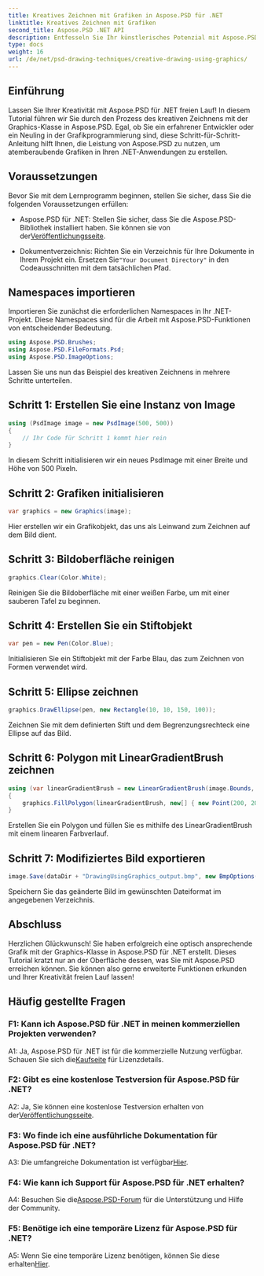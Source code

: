 ```yaml
---
title: Kreatives Zeichnen mit Grafiken in Aspose.PSD für .NET
linktitle: Kreatives Zeichnen mit Grafiken
second_title: Aspose.PSD .NET API
description: Entfesseln Sie Ihr künstlerisches Potenzial mit Aspose.PSD für .NET! Folgen Sie unserem Tutorial zum kreativen Zeichnen mit Grafiken.
type: docs
weight: 16
url: /de/net/psd-drawing-techniques/creative-drawing-using-graphics/
---
```

## Einführung

Lassen Sie Ihrer Kreativität mit Aspose.PSD für .NET freien Lauf! In diesem Tutorial führen wir Sie durch den Prozess des kreativen Zeichnens mit der Graphics-Klasse in Aspose.PSD. Egal, ob Sie ein erfahrener Entwickler oder ein Neuling in der Grafikprogrammierung sind, diese Schritt-für-Schritt-Anleitung hilft Ihnen, die Leistung von Aspose.PSD zu nutzen, um atemberaubende Grafiken in Ihren .NET-Anwendungen zu erstellen.

## Voraussetzungen

Bevor Sie mit dem Lernprogramm beginnen, stellen Sie sicher, dass Sie die folgenden Voraussetzungen erfüllen:

-  Aspose.PSD für .NET: Stellen Sie sicher, dass Sie die Aspose.PSD-Bibliothek installiert haben. Sie können sie von der[Veröffentlichungsseite](https://releases.aspose.com/psd/net/).

-  Dokumentverzeichnis: Richten Sie ein Verzeichnis für Ihre Dokumente in Ihrem Projekt ein. Ersetzen Sie`"Your Document Directory"` in den Codeausschnitten mit dem tatsächlichen Pfad.

## Namespaces importieren

Importieren Sie zunächst die erforderlichen Namespaces in Ihr .NET-Projekt. Diese Namespaces sind für die Arbeit mit Aspose.PSD-Funktionen von entscheidender Bedeutung.

```csharp
using Aspose.PSD.Brushes;
using Aspose.PSD.FileFormats.Psd;
using Aspose.PSD.ImageOptions;
```

Lassen Sie uns nun das Beispiel des kreativen Zeichnens in mehrere Schritte unterteilen.

## Schritt 1: Erstellen Sie eine Instanz von Image

```csharp
using (PsdImage image = new PsdImage(500, 500))
{
    // Ihr Code für Schritt 1 kommt hier rein
}
```

In diesem Schritt initialisieren wir ein neues PsdImage mit einer Breite und Höhe von 500 Pixeln.

## Schritt 2: Grafiken initialisieren

```csharp
var graphics = new Graphics(image);
```

Hier erstellen wir ein Grafikobjekt, das uns als Leinwand zum Zeichnen auf dem Bild dient.

## Schritt 3: Bildoberfläche reinigen

```csharp
graphics.Clear(Color.White);
```

Reinigen Sie die Bildoberfläche mit einer weißen Farbe, um mit einer sauberen Tafel zu beginnen.

## Schritt 4: Erstellen Sie ein Stiftobjekt

```csharp
var pen = new Pen(Color.Blue);
```

Initialisieren Sie ein Stiftobjekt mit der Farbe Blau, das zum Zeichnen von Formen verwendet wird.

## Schritt 5: Ellipse zeichnen

```csharp
graphics.DrawEllipse(pen, new Rectangle(10, 10, 150, 100));
```

Zeichnen Sie mit dem definierten Stift und dem Begrenzungsrechteck eine Ellipse auf das Bild.

## Schritt 6: Polygon mit LinearGradientBrush zeichnen

```csharp
using (var linearGradientBrush = new LinearGradientBrush(image.Bounds, Color.Red, Color.White, 45f))
{
    graphics.FillPolygon(linearGradientBrush, new[] { new Point(200, 200), new Point(400, 200), new Point(250, 350) });
}
```

Erstellen Sie ein Polygon und füllen Sie es mithilfe des LinearGradientBrush mit einem linearen Farbverlauf.

## Schritt 7: Modifiziertes Bild exportieren

```csharp
image.Save(dataDir + "DrawingUsingGraphics_output.bmp", new BmpOptions());
```

Speichern Sie das geänderte Bild im gewünschten Dateiformat im angegebenen Verzeichnis.

## Abschluss

Herzlichen Glückwunsch! Sie haben erfolgreich eine optisch ansprechende Grafik mit der Graphics-Klasse in Aspose.PSD für .NET erstellt. Dieses Tutorial kratzt nur an der Oberfläche dessen, was Sie mit Aspose.PSD erreichen können. Sie können also gerne erweiterte Funktionen erkunden und Ihrer Kreativität freien Lauf lassen!

## Häufig gestellte Fragen

### F1: Kann ich Aspose.PSD für .NET in meinen kommerziellen Projekten verwenden?

A1: Ja, Aspose.PSD für .NET ist für die kommerzielle Nutzung verfügbar. Schauen Sie sich die[Kaufseite](https://purchase.aspose.com/buy) für Lizenzdetails.

### F2: Gibt es eine kostenlose Testversion für Aspose.PSD für .NET?

 A2: Ja, Sie können eine kostenlose Testversion erhalten von der[Veröffentlichungsseite](https://releases.aspose.com/).

### F3: Wo finde ich eine ausführliche Dokumentation für Aspose.PSD für .NET?

 A3: Die umfangreiche Dokumentation ist verfügbar[Hier](https://reference.aspose.com/psd/net/).

### F4: Wie kann ich Support für Aspose.PSD für .NET erhalten?

 A4: Besuchen Sie die[Aspose.PSD-Forum](https://forum.aspose.com/c/psd/34) für die Unterstützung und Hilfe der Community.

### F5: Benötige ich eine temporäre Lizenz für Aspose.PSD für .NET?

 A5: Wenn Sie eine temporäre Lizenz benötigen, können Sie diese erhalten[Hier](https://purchase.aspose.com/temporary-license/).
